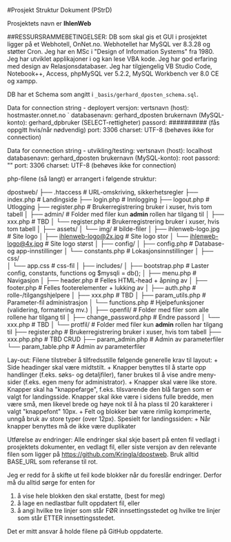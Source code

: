 #Prosjekt Struktur Dokument (PStrD)

Prosjektets navn er **IhlenWeb**

##RESSURSRAMMEBETINGELSER:
DB som skal gis et GUI i prosjektet ligger på et Webhotell, OnNet.no.
Webhotellet har MySQL ver 8.3.28 og støtter Cron.
Jeg har en MSc i "Design of Information Systems" fra 1980. Jeg har utviklet applikajoner i og kan lese VBA kode. Jeg har god erfaring med design av Relasjonsdatabaser.
Jeg har tilgjengelig VB Studio Code, Notebook++, Access, phpMySQL ver 5.2.2, MySQL Workbench ver 8.0 CE og xampp.

DB har et Schema som angitt i `_basis/gerhard_dposten_schema.sql`.

Data for connection string - deployert versjon: 
vertsnavn (host): hostmaster.onnet.no `
databasenavn: gerhard_dposten
brukernavn (MySQL-konto): gerhard_dpbruker (SELECT-rettigheter)
passord: ########## (fås oppgitt hvis/når nødvendig)
port: 3306
charset: UTF-8 (behøves ikke for connection)

Data for connection string - utvikling/testing: 
vertsnavn (host): localhost 
databasenavn: gerhard_dposten
brukernavn (MySQL-konto): root
passord: ""
port: 3306
charset: UTF-8 (behøves ikke for connection)

php-filene (så langt) er arrangert i følgende struktur:

dpostweb/
├── .htaccess                			# URL-omskriving, sikkerhetsregler
├── index.php               			# Landingside
├── login.php                			# Innlogging
├── logout.php                			# Utlogging
├── register.php             			# Brukerregistrering bruker i xuser, hvis tom tabell
│
├── admin/      						# Folder med filer kun **admin** rollen har tilgang til
│   ├── xxx.php        					# TBD
│   └── register.php         			# Brukerregistrering bruker i xuser, hvis tom tabell
│
├── assets/
│   └──  img/ 							# bilde-filer
│        ├── ihlenweb-logo.jpg       	# Site logo
│        ├── ihlenweb-logo@2x.jpg       # Site logo stor
│        └── ihlenweb-logo@4x.jpg       # Site logo størst
│
├── config/
│   ├── config.php           			# Database- og app-innstillinger
│   └── constants.php        			# Lokasjonsinnstillinger
│
├── css/  
│   └── app.css  						# css-fil
│
├── includes/
│   ├── bootstrap.php        			# Laster config, constants, functions og $mysqli = db();
│   ├── menu.php             			# Navigasjon
│   ├── header.php           			# Felles HTML-head + åpning av <body>
│   ├── footer.php           			# Felles footerelementer + lukking av <body>
│   ├── auth.php           				# rolle-/tilgangshjelpere
│   ├── xxx.php           				# TBD
│   ├── param_utils.php           		# Parameter-fil administrasjon 
│   └── functions.php        			# Hjelpefunksjoner (validering, formatering mv.)
│
├── openfil/							# Folder med filer som alle rollene har tilgang til
│   ├── change_password.php          	# Endre passord
│   └── xxx.php        					# TBD
│
└── protfil/      						# Folder med filer kun **admin** rollen har tilgang til
    ├── register.php         			# Brukerregistrering bruker i xuser, hvis tom tabell
    ├── xxx.php.php        				# TBD CRUD
    ├── param_admin.php          		# Admin av parameterfiler
    └── param_table.php        			# Admin av parameterfiler
 

Lay-out:
	Filene tilstreber å tilfredsstille følgende generelle krav til layout: 
	+ Side headinger skal være midtstilt.
	+ Knapper benyttes til å starte opp handlinger (f.eks. søks- og detaljfiler), faner brukes til å vise andre meny-sider (f.eks. egen meny for administrator). 
	+ Knapper skal være like store. Knapper skal ha "knappefarge", f.eks. tilsvarende den blå fargen som er valgt for landingsside. Knapper skal ikke være i sidens fulle bredde, men være små, men likevel brede og høye nok til å ha plass til 20 karakterer i valgt "knappefont" 10px. 
	+ Felt og blokker bør være rimlig komprimerte, unngå bruk av store typer (over 12px).
	Spesielt for landingssiden:
	+ Når knapper benyttes må de ikke være duplikater 

Utførelse av endringer:
Alle endringer skal skje basert på enten fil vedlagt i prosjektets dokumenter, en vedlagt fil, eller siste versjon av den relevante filen som ligger på https://github.com/Kringla/dpostweb.
Bruk alltid BASE_URL som referanse til rot.

Jeg er redd for å skifte ut feil kode blokker når du foreslår endringer. Derfor må du alltid sørge for enten for
1) å vise hele blokken den skal erstatte, (best for meg)
3) å lage en nedlastbar fullt oppdatert fil, eller 
2) å angi hvilke tre linjer som står FØR innsettingsstedet og hvilke tre linjer som står ETTER innsettingsstedet.

Det er mitt ansvar å holde filene på GitHub oppdaterte.